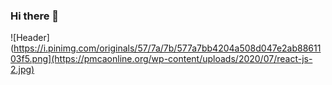 ### Hi there 👋
![Header](https://i.pinimg.com/originals/57/7a/7b/577a7bb4204a508d047e2ab8861103f5.png](https://pmcaonline.org/wp-content/uploads/2020/07/react-js-2.jpg)
<!--
**anutacom/anutacom** is a ✨ _special_ ✨ repository because its `README.md` (this file) appears on your GitHub profile.



- 🔭 I’m currently working on ...
- 🌱 I’m currently learning ...
- 💬 Ask me about ...
- ⚡ Fun fact: ...
-->
